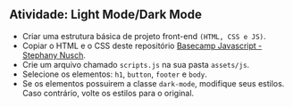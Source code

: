 ## Atividade: Light Mode/Dark Mode
   - Criar uma estrutura básica de projeto front-end `(HTML, CSS e JS)`.
   - Copiar o HTML e o CSS deste repositório [Basecamp Javascript - Stephany Nusch](https://github.com/stebsnusch/basecamp-javascript/tree/main/DOM).
   - Crie um arquivo chamado `scripts.js` na sua pasta `assets/js`.
   - Selecione os elementos: `h1`, `button`, `footer` e `body`.
   - Se os elementos possuirem a classe `dark-mode`, modifique seus estilos. Caso contrário, volte os estilos para o original.